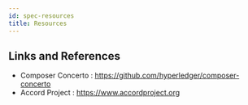 ```yaml
---
id: spec-resources
title: Resources
---
```


## Links and References

- Composer Concerto : https://github.com/hyperledger/composer-concerto
- Accord Project : https://www.accordproject.org

